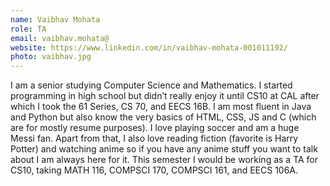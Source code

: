 ```yaml
---
name: Vaibhav Mohata
role: TA
email: vaibhav.mohata@
website: https://www.linkedin.com/in/vaibhav-mohata-001011192/
photo: vaibhav.jpg
---
```

I am a senior studying Computer Science and Mathematics. I started programming in high school but didn’t really enjoy it until CS10 at CAL after which I took the 61 Series, CS 70, and EECS 16B. I am most fluent in Java and Python but also know the very basics of HTML, CSS, JS and C (which are for mostly resume purposes). I love playing soccer and am a huge Messi fan. Apart from that, I also love reading fiction (favorite is Harry Potter) and watching anime so if you have any anime stuff you want to talk about I am always here for it. This semester I would be working as a TA for CS10, taking MATH 116, COMPSCI 170, COMPSCI 161, and EECS 106A. 
